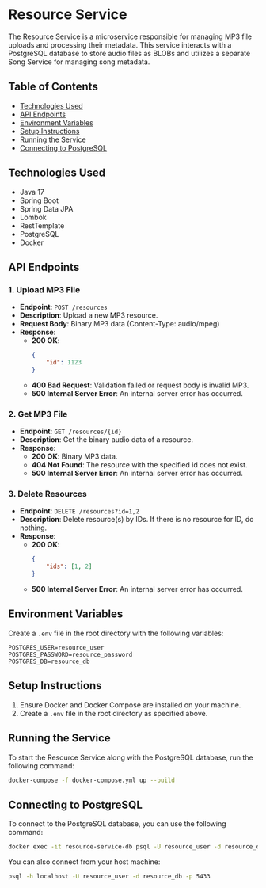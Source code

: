 # Resource Service

The Resource Service is a microservice responsible for managing MP3 file uploads and processing their metadata. This service interacts with a PostgreSQL database to store audio files as BLOBs and utilizes a separate Song Service for managing song metadata.

## Table of Contents

- [Technologies Used](#technologies-used)
- [API Endpoints](#api-endpoints)
- [Environment Variables](#environment-variables)
- [Setup Instructions](#setup-instructions)
- [Running the Service](#running-the-service)
- [Connecting to PostgreSQL](#connecting-to-postgresql)

## Technologies Used

- Java 17
- Spring Boot
- Spring Data JPA
- Lombok
- RestTemplate
- PostgreSQL
- Docker

## API Endpoints

### 1. Upload MP3 File

- **Endpoint**: `POST /resources`
- **Description**: Upload a new MP3 resource.
- **Request Body**: Binary MP3 data (Content-Type: audio/mpeg)
- **Response**:
    - **200 OK**:
      ```json
      {
          "id": 1123
      }
      ```
    - **400 Bad Request**: Validation failed or request body is invalid MP3.
    - **500 Internal Server Error**: An internal server error has occurred.

### 2. Get MP3 File

- **Endpoint**: `GET /resources/{id}`
- **Description**: Get the binary audio data of a resource.
- **Response**:
    - **200 OK**: Binary MP3 data.
    - **404 Not Found**: The resource with the specified id does not exist.
    - **500 Internal Server Error**: An internal server error has occurred.

### 3. Delete Resources

- **Endpoint**: `DELETE /resources?id=1,2`
- **Description**: Delete resource(s) by IDs. If there is no resource for ID, do nothing.
- **Response**:
    - **200 OK**:
      ```json
      {
          "ids": [1, 2]
      }
      ```
    - **500 Internal Server Error**: An internal server error has occurred.

## Environment Variables

Create a `.env` file in the root directory with the following variables:
```
POSTGRES_USER=resource_user 
POSTGRES_PASSWORD=resource_password 
POSTGRES_DB=resource_db
```

## Setup Instructions

1. Ensure Docker and Docker Compose are installed on your machine.
2. Create a `.env` file in the root directory as specified above.

## Running the Service

To start the Resource Service along with the PostgreSQL database, run the following command:

```bash
docker-compose -f docker-compose.yml up --build
```

## Connecting to PostgreSQL

To connect to the PostgreSQL database, you can use the following command:

```bash
docker exec -it resource-service-db psql -U resource_user -d resource_db
```

You can also connect from your host machine:

```bash
psql -h localhost -U resource_user -d resource_db -p 5433
```